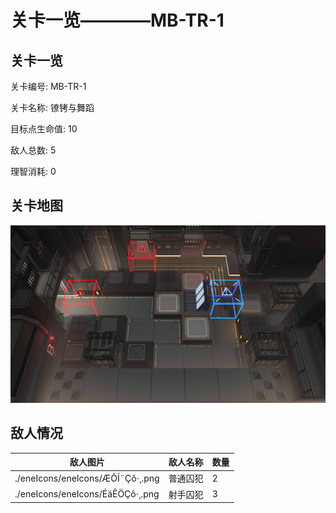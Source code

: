 # 关卡一览————MB-TR-1


## 关卡一览

关卡编号: MB-TR-1

关卡名称: 镣铐与舞蹈

目标点生命值: 10

敌人总数: 5

理智消耗: 0


## 关卡地图
![MB-TR-1](./oprMap/MB-TR-1.png)

## 敌人情况

| 敌人图片 | 敌人名称 | 数量  |
|---------|-----|-----|
| ./eneIcons/eneIcons/ÆÕÍ¨Çô·¸.png| 普通囚犯  |   2  |
| ./eneIcons/eneIcons/ÉäÊÖÇô·¸.png| 射手囚犯  |   3  |
